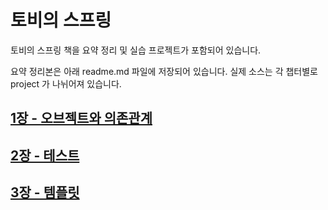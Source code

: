 # 토비의 스프링

토비의 스프링 책을 요약 정리 및 실습 프로젝트가 포함되어 있습니다.

요약 정리본은 아래 readme.md 파일에 저장되어 있습니다. 실제 소스는 각 챕터별로 project 가 나뉘어져 있습니다.

## [1장 - 오브젝트와 의존관계](chapter01)

## [2장 - 테스트](chapter02)

## [3장 - 템플릿](chapter03)